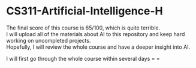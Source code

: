 # CS311-Artificial-Intelligence-H
The final score of this course is 65/100, which is quite terrible. <br/>
I will upload all of the materials about AI to this repository and keep hard working on uncompleted projects. <br/>
Hopefully, I will review the whole course and have a deeper insight into AI. <br/>

I will first go through the whole course within several days = =

